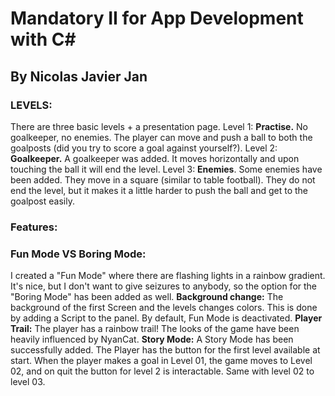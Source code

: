 # Mandatory II for App Development with C#
## By Nicolas Javier Jan

### LEVELS:
There are three basic levels + a presentation page.
Level 1: **Practise.** No goalkeeper, no enemies. The player can move and push a ball to both the goalposts (did you try to score a goal against yourself?).
Level 2: **Goalkeeper.** A goalkeeper was added. It moves horizontally and upon touching the ball it will end the level.
Level 3: **Enemies**. Some enemies have been added. They move in a square (similar to table football). They do not end the level, but it makes it a little harder to push the ball and get to the goalpost easily.

### Features:
### Fun Mode VS Boring Mode:
I created a "Fun Mode" where there are flashing lights in a rainbow gradient. It's nice, but I don't want to give seizures to anybody, so the option for the "Boring Mode" has been added as well.
**Background change:** The background of the first Screen and the levels changes colors. This is done by adding a Script to the panel. By default, Fun Mode is deactivated. 
**Player Trail:** The player has a rainbow trail! The looks of the game have been heavily influenced by NyanCat.
**Story Mode:** A Story Mode has been successfully added. The Player has the button for the first level available at start. When the player makes a goal in Level 01, the game moves to Level 02, and on quit the button for level 2 is interactable. Same with level 02 to level 03.